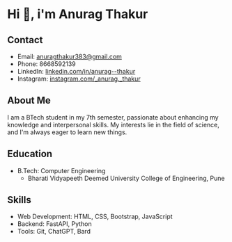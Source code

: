 #  Hi 👋, i'm Anurag Thakur

## Contact

- Email: anuragthakur383@gmail.com
- Phone: 8668592139
- LinkedIn: [linkedin.com/in/anurag--thakur](https://www.linkedin.com/in/anurag--thakur)
- Instagram: [instagram.com/_anurag._thakur](https://instagram.com/_anurag._thakur?utm_source=qr&igshid=MzNlNGNkZWQ4Mg%3D%3D)


## About Me

I am a BTech student in my 7th semester, passionate about enhancing my knowledge and interpersonal skills. My interests lie in the field of science, and I'm always eager to learn new things.

## Education

- B.Tech: Computer Engineering
  - Bharati Vidyapeeth Deemed University College of Engineering, Pune
## Skills

- Web Development: HTML, CSS, Bootstrap, JavaScript
- Backend: FastAPI, Python
- Tools: Git, ChatGPT, Bard
